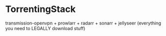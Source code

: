 # TorrentingStack
transmission-openvpn + prowlarr + radarr + sonarr + jellyseer (everything you need to LEGALLY download stuff)
